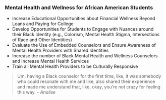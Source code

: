 ### Mental Health and Wellness for African American Students

* Increase Educational Opportunities about Financial Wellness Beyond Loans and Paying for College
* Develop Opportunities for Students to Engage with Nuances around their Black Identity (e.g., Colorism, Mental Health Stigma, Intersections of Race and Other Identities)
* Evaluate the Use of Embedded Counselors and Ensure Awareness of Mental Health Providers with Shared Identities
* Increase the number of Black Mental Health and Wellness Counselors and Increase Mental Health Services
* Train all Mental Health Providers to be Culturally Responsive

<blockquote>Um, having a Black counselor for the first time, like, it was somebody who could resonate with me and like, also shared their experience and made me understand that, like, okay, you’re not crazy for feeling this way.
 <cite>- Analise</cite>
</blockquote>

